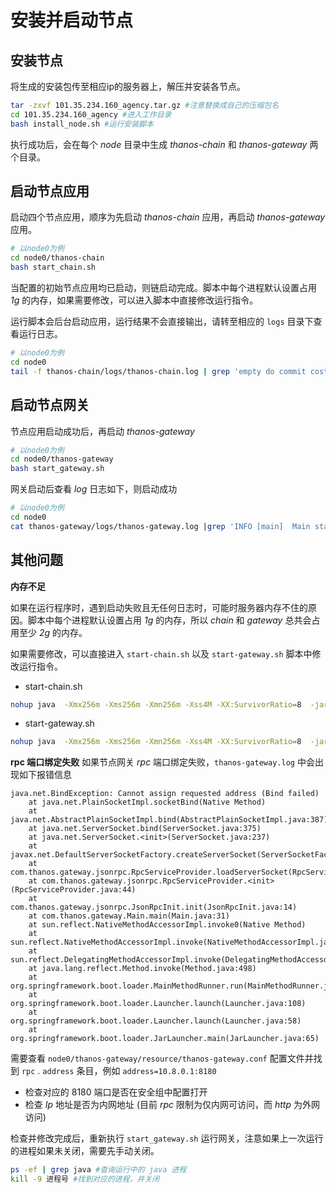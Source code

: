 # 安装并启动节点

## 安装节点

将生成的安装包传至相应ip的服务器上，解压并安装各节点。

```sh
tar -zxvf 101.35.234.160_agency.tar.gz #注意替换成自己的压缩包名
cd 101.35.234.160_agency #进入工作目录
bash install_node.sh #运行安装脚本
```

执行成功后，会在每个 *node* 目录中生成 *thanos-chain* 和 *thanos-gateway* 两个目录。

## 启动节点应用 <a href="#id2.4-an-zhuang-bing-qi-dong-jie-dian-qi-dong-jie-dian-ying-yong" id="id2.4-an-zhuang-bing-qi-dong-jie-dian-qi-dong-jie-dian-ying-yong"></a>

启动四个节点应用，顺序为先启动 *thanos-chain* 应用，再启动 *thanos-gateway* 应用。

```bash
# 以node0为例
cd node0/thanos-chain
bash start_chain.sh
```

当配置的初始节点应用均已启动，则链启动完成。脚本中每个进程默认设置占用 *1g* 的内存，如果需要修改，可以进入脚本中直接修改运行指令。

运行脚本会后台启动应用，运行结果不会直接输出，请转至相应的 `logs` 目录下查看运行日志。

```bash
# 以node0为例
cd node0
tail -f thanos-chain/logs/thanos-chain.log | grep 'empty do commit cost' #如果持续打印该消息，说明节点chain应用启动成功并参与共识。
```

## 启动节点网关 <a href="#id2.4-an-zhuang-bing-qi-dong-jie-dian-qi-dong-jie-dian-wang-guan" id="id2.4-an-zhuang-bing-qi-dong-jie-dian-qi-dong-jie-dian-wang-guan"></a>

节点应用启动成功后，再启动 *thanos-gateway*

```bash
# 以node0为例
cd node0/thanos-gateway
bash start_gateway.sh
```

网关启动后查看 *log* 日志如下，则启动成功

```bash
# 以node0为例
cd node0
cat thanos-gateway/logs/thanos-gateway.log |grep 'INFO [main]  Main start success!!' #如果打印该消息，说明节点gateway应用启动成功。
```

## 其他问题

**内存不足**

如果在运行程序时，遇到启动失败且无任何日志时，可能时服务器内存不住的原因。脚本中每个进程默认设置占用 *1g* 的内存，所以 *chain* 和 *gateway* 总共会占用至少 *2g* 的内存。

如果需要修改，可以直接进入 `start-chain.sh` 以及 `start-gateway.sh` 脚本中修改运行指令。
* start-chain\.sh

```bash
nohup java  -Xmx256m -Xms256m -Xmn256m -Xss4M -XX:SurvivorRatio=8  -jar thanos-chain.jar >/dev/null &
```

* start-gateway\.sh

```bash
nohup java  -Xmx256m -Xms256m -Xmn256m -Xss4M -XX:SurvivorRatio=8  -jar thanos-gateway.jar >/dev/null &
```

**rpc 端口绑定失败**
如果节点网关 *rpc* 端口绑定失败，`thanos-gateway.log` 中会出现如下报错信息

```
java.net.BindException: Cannot assign requested address (Bind failed)
    at java.net.PlainSocketImpl.socketBind(Native Method)
    at java.net.AbstractPlainSocketImpl.bind(AbstractPlainSocketImpl.java:387)
    at java.net.ServerSocket.bind(ServerSocket.java:375)
    at java.net.ServerSocket.<init>(ServerSocket.java:237)
    at javax.net.DefaultServerSocketFactory.createServerSocket(ServerSocketFactory.java:231)
    at com.thanos.gateway.jsonrpc.RpcServiceProvider.loadServerSocket(RpcServiceProvider.java:69)
    at com.thanos.gateway.jsonrpc.RpcServiceProvider.<init>(RpcServiceProvider.java:44)
    at com.thanos.gateway.jsonrpc.JsonRpcInit.init(JsonRpcInit.java:14)
    at com.thanos.gateway.Main.main(Main.java:31)
    at sun.reflect.NativeMethodAccessorImpl.invoke0(Native Method)
    at sun.reflect.NativeMethodAccessorImpl.invoke(NativeMethodAccessorImpl.java:62)
    at sun.reflect.DelegatingMethodAccessorImpl.invoke(DelegatingMethodAccessorImpl.java:43)
    at java.lang.reflect.Method.invoke(Method.java:498)
    at org.springframework.boot.loader.MainMethodRunner.run(MainMethodRunner.java:49)
    at org.springframework.boot.loader.Launcher.launch(Launcher.java:108)
    at org.springframework.boot.loader.Launcher.launch(Launcher.java:58)
    at org.springframework.boot.loader.JarLauncher.main(JarLauncher.java:65)
```

需要查看 `node0/thanos-gateway/resource/thanos-gateway.conf` 配置文件并找到 `rpc` . `address` 条目，例如 `address=10.8.0.1:8180`
* 检查对应的 8180 端口是否在安全组中配置打开
* 检查 *Ip* 地址是否为内网地址 (目前 *rpc* 限制为仅内网可访问，而 *http* 为外网访问)

检查并修改完成后，重新执行 `start_gateway.sh` 运行网关，注意如果上一次运行的进程如果未关闭，需要先手动关闭。
```sh
ps -ef | grep java #查询运行中的 java 进程
kill -9 进程号 #找到对应的进程，并关闭
```
